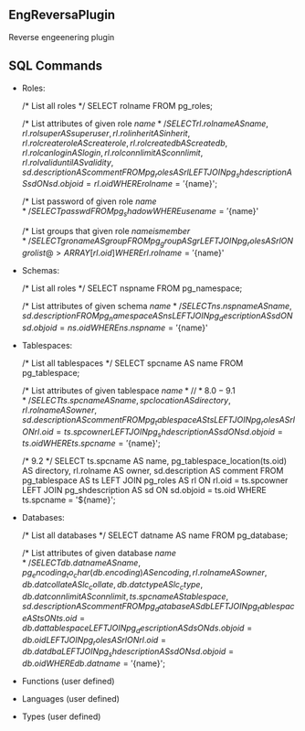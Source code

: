 EngReversaPlugin
----------------

Reverse engeenering plugin

SQL Commands
------------

* Roles:

    /* List all roles */
    SELECT rolname FROM pg_roles;

     /* List attributes of given role ${name} */
     SELECT rl.rolname AS name, rl.rolsuper AS superuser, rl.rolinherit AS inherit,
            rl.rolcreaterole AS createrole, rl.rolcreatedb AS createdb, rl.rolcanlogin AS login,
            rl.rolconnlimit AS connlimit, rl.rolvaliduntil AS validity, sd.description AS comment
     FROM pg_roles AS rl
     LEFT JOIN pg_shdescription AS sd ON sd.objoid = rl.oid
     WHERE rolname = '${name}';

     /* List password of given role ${name} */
     SELECT passwd FROM pg_shadow WHERE usename='${name}'

     /* List groups that given role ${name} is member */
     SELECT groname AS group
     FROM pg_group AS gr
     LEFT JOIN pg_roles AS rl ON grolist @> ARRAY[rl.oid]
     WHERE rl.rolname='${name}'

* Schemas:

     /* List all roles */
     SELECT nspname FROM pg_namespace;

     /* List attributes of given schema ${name} */
     SELECT ns.nspname AS name, sd.description FROM pg_namespace AS ns
     LEFT JOIN pg_description AS sd ON sd.objoid = ns.oid
     WHERE ns.nspname='${name}'

* Tablespaces:

     /* List all tablespaces */
     SELECT spcname AS name FROM pg_tablespace;

     /* List attributes of given tablespace ${name} */
     /* 8.0 - 9.1 */
     SELECT ts.spcname AS name, spclocation AS directory,
            rl.rolname AS owner, sd.description AS comment
     FROM pg_tablespace AS ts
     LEFT JOIN pg_roles AS rl ON rl.oid = ts.spcowner
     LEFT JOIN pg_shdescription AS sd ON sd.objoid = ts.oid
     WHERE ts.spcname = '${name}';

     /* 9.2 */
     SELECT ts.spcname AS name, pg_tablespace_location(ts.oid) AS directory,
            rl.rolname AS owner, sd.description AS comment
     FROM pg_tablespace AS ts
     LEFT JOIN pg_roles AS rl ON rl.oid = ts.spcowner
     LEFT JOIN pg_shdescription AS sd ON sd.objoid = ts.oid
     WHERE ts.spcname = '${name}';

* Databases:

     /* List all databases */
     SELECT datname AS name FROM pg_database;

     /* List attributes of given database ${name} */
     SELECT db.datname AS name, pg_encoding_to_char(db.encoding) AS encoding, rl.rolname AS owner,
            db.datcollate AS lc_collate, db.datctype AS lc_ctype, db.datconnlimit AS connlimit,
            ts.spcname AS tablespace, sd.description AS comment
     FROM pg_database AS db
     LEFT JOIN pg_tablespace AS ts ON ts.oid = db.dattablespace
     LEFT JOIN pg_description AS ds ON ds.objoid = db.oid
     LEFT JOIN pg_roles AS rl ON rl.oid = db.datdba
     LEFT JOIN pg_shdescription AS sd ON sd.objoid = db.oid
     WHERE db.datname = '${name}';

* Functions (user defined)

* Languages (user defined)

* Types (user defined)

